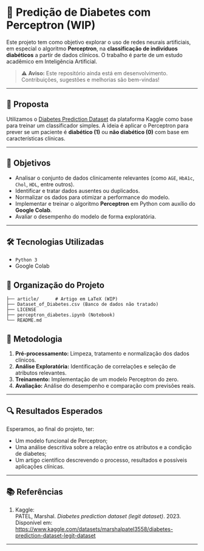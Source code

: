 # 🧠 Predição de Diabetes com Perceptron (WIP)

Este projeto tem como objetivo explorar o uso de redes neurais artificiais, em especial o algoritmo **Perceptron**, na **classificação de indivíduos diabéticos** a partir de dados clínicos. O trabalho é parte de um estudo acadêmico em Inteligência Artificial.

> ⚠️ **Aviso:** Este repositório ainda está em desenvolvimento. Contribuições, sugestões e melhorias são bem-vindas!

---

## 📌 Proposta

Utilizamos o [Diabetes Prediction Dataset](https://www.kaggle.com/datasets/marshalpatel3558/diabetes-prediction-dataset-legit-dataset) da plataforma Kaggle como base para treinar um classificador simples. A ideia é aplicar o Perceptron para prever se um paciente é **diabético (1)** ou **não diabético (0)** com base em características clínicas.

---

## 🎯 Objetivos

- Analisar o conjunto de dados clinicamente relevantes (como `AGE`, `HbA1c`, `Chol`, `HDL`, entre outros).
- Identificar e tratar dados ausentes ou duplicados.
- Normalizar os dados para otimizar a performance do modelo.
- Implementar e treinar o algoritmo **Perceptron** em Python com auxílio do **Google Colab**.
- Avaliar o desempenho do modelo de forma exploratória.

---

## 🛠️ Tecnologias Utilizadas

- `Python 3`
- Google Colab

## 📁 Organização do Projeto

```
├── article/      # Artigo em LaTeX (WIP)
├── Dataset_of_Diabetes.csv (Banco de dados não tratado)
├── LICENSE
├── perceptron_diabetes.ipynb (Notebook)
└── README.md
```

## 🧪 Metodologia

1. **Pré-processamento:** Limpeza, tratamento e normalização dos dados clínicos.
2. **Análise Exploratória:** Identificação de correlações e seleção de atributos relevantes.
3. **Treinamento:** Implementação de um modelo Perceptron do zero.
4. **Avaliação:** Análise do desempenho e comparação com previsões reais.

---

## 🔍 Resultados Esperados

Esperamos, ao final do projeto, ter:

- Um modelo funcional de Perceptron;
- Uma análise descritiva sobre a relação entre os atributos e a condição de diabetes;
- Um artigo científico descrevendo o processo, resultados e possíveis aplicações clínicas.

---

## 📚 Referências

1. Kaggle:  
   PATEL, Marshal. *Diabetes prediction dataset (legit dataset)*. 2023.  
   Disponível em: https://www.kaggle.com/datasets/marshalpatel3558/diabetes-prediction-dataset-legit-dataset
---

